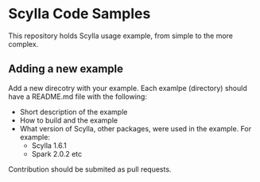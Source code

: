 # Scylla Code Samples

This repository holds Scylla usage example, from simple to the more complex.

## Adding a new example

Add a new direcotry with your example. Each examlpe (directory) should have a README.md file with the following:

- Short description of the example
- How to build and the example
- What version of Scylla, other packages, were used in the example. For example:
  - Scylla 1.6.1
  - Spark 2.0.2
  etc

Contribution should be submited as pull requests.

